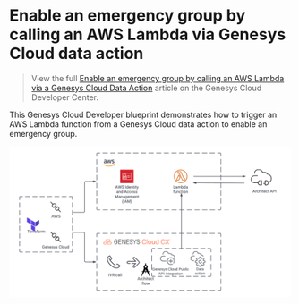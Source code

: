 # Enable an emergency group by calling an AWS Lambda via Genesys Cloud data action

> View the full [Enable an emergency group by calling an AWS Lambda via a Genesys Cloud Data Action](https://developer.mypurecloud.com/blueprints/) article on the Genesys Cloud Developer Center. 

This Genesys Cloud Developer blueprint demonstrates how to trigger an AWS Lambda function from a Genesys Cloud data action to enable an emergency group.

![Enable an emergency group by calling an AWS Lambda via Genesys Cloud Data Action](blueprint/images/terraform.png "Enable an emergency group by calling an AWS Lambda via Genesys Cloud Data Action")
